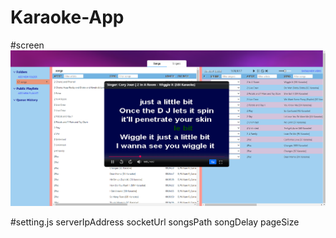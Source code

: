 # Karaoke-App

#screen
![WebKaraApp](https://github.com/markojovanovic410/Karaoke-App/blob/master/screen/WebKaraokeApp.png)

#setting.js
serverIpAddress
socketUrl
songsPath
songDelay
pageSize
